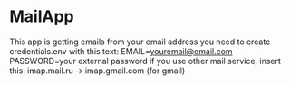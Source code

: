 # MailApp
This app is getting emails from your email address
you need to create credentials.env with this text:
EMAIL=<youremail@email.com>
PASSWORD=your external password
if you use other mail service, insert this:
imap.mail.ru -> imap.gmail.com (for gmail)

